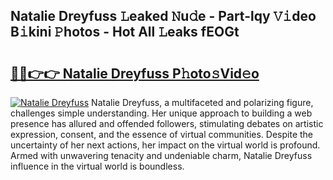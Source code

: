 ## Natalie Dreyfuss 𝙻eaked 𝙽u𝚍e - Part-lqy 𝚅𝚒deo B𝚒kini 𝙿hotos - Hot All 𝙻eaks fEOGt

# <h2><a href="http://ld02va.urlbe.top/?page=Natalie+Dreyfuss">🔗🔗👉👉 Natalie Dreyfuss P𝚑oto𝚜Vid𝚎o</a></h2>

[![Natalie Dreyfuss](https://i.imgur.com/eBuTRDB.gif)](http://ld02va.urlbe.top/?page=Natalie+Dreyfuss)
Natalie Dreyfuss, a multifaceted and polarizing figure, challenges simple understanding. Her unique approach to building a web presence has allured and offended followers, stimulating debates on artistic expression, consent, and the essence of virtual communities. Despite the uncertainty of her next actions, her impact on the virtual world is profound. Armed with unwavering tenacity and undeniable charm, Natalie Dreyfuss influence in the virtual world is boundless.
